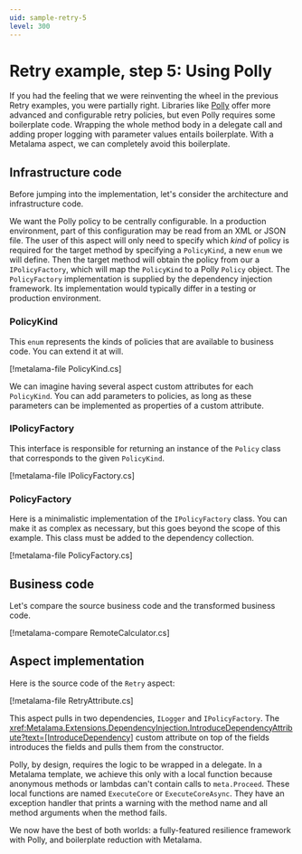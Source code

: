 ```yaml
---
uid: sample-retry-5
level: 300
---
```


# Retry example, step 5: Using Polly

If you had the feeling that we were reinventing the wheel in the previous Retry examples, you were partially right.
Libraries like [Polly](https://github.com/App-vNext/Polly) offer more advanced and configurable retry policies, but even
Polly requires some boilerplate code. Wrapping the whole method body in a delegate call and adding proper logging with
parameter values entails boilerplate. With a Metalama aspect, we can completely avoid this boilerplate.

## Infrastructure code

Before jumping into the implementation, let's consider the architecture and infrastructure code.

We want the Polly policy to be centrally configurable. In a production environment, part of this configuration may be
read from an XML or JSON file. The user of this aspect will only need to specify which _kind_ of policy is required for
the target method by specifying a `PolicyKind`, a new `enum` we will define. Then the target method will obtain the
policy from our a `IPolicyFactory`, which will map the `PolicyKind` to a Polly `Policy` object. The `PolicyFactory`
implementation is supplied by the dependency injection framework. Its implementation would typically differ in a testing
or production environment.

### PolicyKind

This `enum` represents the kinds of policies that are available to business code. You can extend it at will.

[!metalama-file PolicyKind.cs]

We can imagine having several aspect custom attributes for each `PolicyKind`. You can add parameters to policies, as
long as these parameters can be implemented as properties of a custom attribute.

### IPolicyFactory

This interface is responsible for returning an instance of the `Policy` class that corresponds to the
given `PolicyKind`.

[!metalama-file IPolicyFactory.cs]

### PolicyFactory

Here is a minimalistic implementation of the `IPolicyFactory` class. You can make it as complex as necessary, but this
goes beyond the scope of this example. This class must be added to the dependency collection.

[!metalama-file PolicyFactory.cs]

## Business code

Let's compare the source business code and the transformed business code.

[!metalama-compare RemoteCalculator.cs]

## Aspect implementation

Here is the source code of the `Retry` aspect:

[!metalama-file RetryAttribute.cs]

This aspect pulls in two dependencies, `ILogger` and `IPolicyFactory`.
The <xref:Metalama.Extensions.DependencyInjection.IntroduceDependencyAttribute?text=[IntroduceDependency]> custom
attribute on top of the fields introduces the fields and pulls them from the constructor.

Polly, by design, requires the logic to be wrapped in a delegate. In a Metalama template, we achieve this only with a
local function because anonymous methods or lambdas can't contain calls to `meta.Proceed`. These local functions are
named `ExecuteCore` or `ExecuteCoreAsync`. They have an exception handler that prints a warning with the method name and
all method arguments when the method fails.

We now have the best of both worlds: a fully-featured resilience framework with Polly, and boilerplate reduction with
Metalama.
